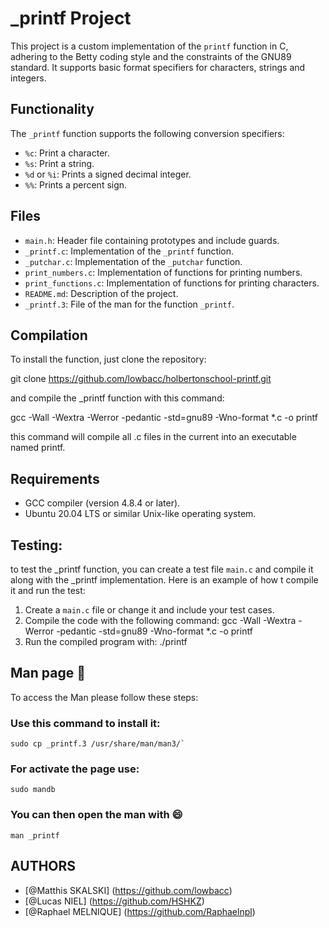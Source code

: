 # _printf Project

This project is a custom implementation of the `printf` function in C, adhering to the Betty coding style and the constraints of the GNU89 standard. It supports basic format specifiers for characters, strings and integers.

## Functionality

The `_printf` function supports the following conversion specifiers:
- `%c`: Print a character.
- `%s`: Print a string.
- `%d` or `%i`: Prints a signed decimal integer.
- `%%`: Prints a percent sign.

## Files

- `main.h`: Header file containing prototypes and include guards.
- `_printf.c`: Implementation of the `_printf` function.
- `_putchar.c`: Implementation of the `_putchar` function.
- `print_numbers.c`: Implementation of functions for printing numbers.
- `print_functions.c`: Implementation of functions for printing characters.
- `README.md`: Description of the project.
- `_printf.3`: File of the man for the function `_printf`. 

## Compilation

To install the function, just clone the repository:

git clone https://github.com/lowbacc/holbertonschool-printf.git

and compile the _printf function with this command:

gcc -Wall -Wextra -Werror -pedantic -std=gnu89 -Wno-format *.c -o printf

this command will compile all .c files in the current into an executable named printf.

## Requirements

- GCC compiler (version 4.8.4 or later).
- Ubuntu 20.04 LTS or similar Unix-like operating system.

## Testing:

to test the _printf function, you can create a test file `main.c` and compile it along with the _printf implementation. Here is an example of how t compile it and run the test:

1. Create a `main.c` file or change it and include your test cases.
2. Compile the code with the following command: gcc -Wall -Wextra -Werror -pedantic -std=gnu89 -Wno-format *.c -o printf
3. Run the compiled program with: ./printf

## Man page :page_facing_up:

To access the Man please follow these steps:

### Use this command to install it: 
```
sudo cp _printf.3 /usr/share/man/man3/`
```
### For activate the page use: 
```
sudo mandb
```
### You can then open the man with :smile:
```
man _printf
``` 

## AUTHORS

- [@Matthis SKALSKI] (https://github.com/lowbacc)
- [@Lucas NIEL] (https://github.com/HSHKZ)
- [@Raphael MELNIQUE] (https://github.com/Raphaelnpl)
